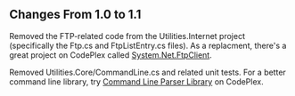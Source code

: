 Changes From 1.0 to 1.1
-----------------------

Removed the FTP-related code from the Utilities.Internet project (specifically the Ftp.cs and FtpListEntry.cs files).  As a replacment, there's a great project on CodePlex called [System.Net.FtpClient](http://netftp.codeplex.com/).

Removed Utilities.Core/CommandLine.cs and related unit tests.  For a better command line library, try [Command Line Parser Library](https://commandline.codeplex.com/) on CodePlex.


